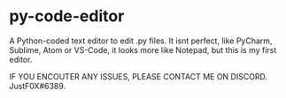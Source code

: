 # py-code-editor
A Python-coded text editor to edit .py files.
It isnt perfect, like PyCharm, Sublime, Atom or VS-Code, it looks more like Notepad, but this is my first editor.

IF YOU ENCOUTER ANY ISSUES, PLEASE CONTACT ME ON DISCORD. JustF0X#6389.

